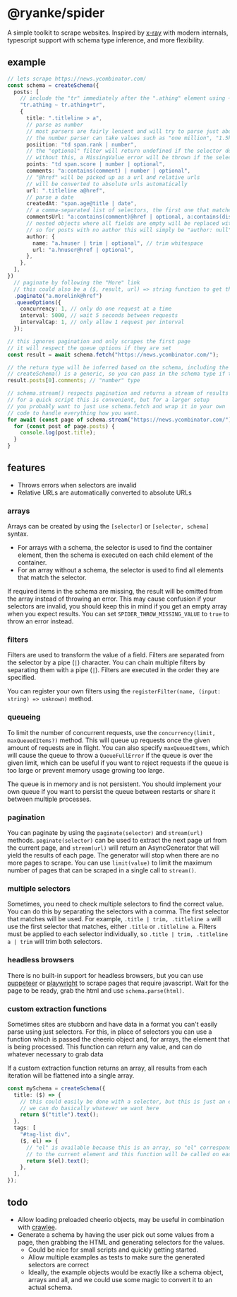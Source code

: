 # @ryanke/spider

A simple toolkit to scrape websites. Inspired by [x-ray](https://github.com/matthewmueller/x-ray#readme) with modern internals, typescript support with schema type inference, and more flexibility.

## example

```ts
// lets scrape https://news.ycombinator.com/
const schema = createSchema({
  posts: [
    // include the "tr" immediately after the ".athing" element using ~
    "tr.athing ~ tr.athing+tr",
    {
      title: ".titleline > a",
      // parse as number
      // most parsers are fairly lenient and will try to parse just about anything
      // the number parser can take values such as "one million", "1.5k", "1000", "10,000 dollars", etc
      posiition: "td span.rank | number",
      // the "optional" filter will return undefined if the selector doesn't match anything
      // without this, a MissingValue error will be thrown if the selector matches nothing
      points: "td span.score | number | optional",
      comments: "a:contains(comment) | number | optional",
      // "@href" will be picked up as a url and relative urls
      // will be converted to absolute urls automatically
      url: ".titleline a@href",
      // parse a date
      createdAt: "span.age@title | date",
      // a comma-separated list of selectors, the first one that matches will be used
      commentsUrl: "a:contains(comment)@href | optional, a:contains(discuss)@href | optional",
      // nested objects where all fields are empty will be replaced with "null",
      // so for posts with no author this will simply be "author: null"
      author: {
        name: "a.hnuser | trim | optional", // trim whitespace
        url: "a.hnuser@href | optional",
      },
    },
  ],
})
  // paginate by following the "More" link
  // this could also be a ($, result, url) => string function to get the next page
  .paginate("a.morelink@href")
  .queueOptions({
    concurrency: 1, // only do one request at a time
    interval: 5000, // wait 5 seconds between requests
    intervalCap: 1, // only allow 1 request per interval
  });

// this ignores pagination and only scrapes the first page
// it will respect the queue options if they are set
const result = await schema.fetch("https://news.ycombinator.com/");

// the return type will be inferred based on the schema, including the types of the fields when using | number.
// createSchema() is a generic, so you can pass in the schema type if the inferred type is insufficient.
result.posts[0].comments; // "number" type

// schema.stream() respects pagination and returns a stream of results
// for a quick script this is convenient, but for a larger setup
// you probably want to just use schema.fetch and wrap it in your own
// code to handle everything how you want.
for await (const page of schema.stream("https://news.ycombinator.com/")) {
  for (const post of page.posts) {
    console.log(post.title);
  }
}
```

## features

- Throws errors when selectors are invalid
- Relative URLs are automatically converted to absolute URLs

### arrays

Arrays can be created by using the `[selector]` or `[selector, schema]` syntax.

- For arrays with a schema, the selector is used to find the container element, then the schema is executed on each child element of the container.
- For an array without a schema, the selector is used to find all elements that match the selector.

If required items in the schema are missing, the result will be omitted from the array instead of throwing an error. This may cause confusion if your selectors are invalid, you should keep this in mind if you get an empty array when you expect results. You can set `SPIDER_THROW_MISSING_VALUE` to `true` to throw an error instead.

### filters

Filters are used to transform the value of a field. Filters are separated from the selector by a pipe (`|`) character. You can chain multiple filters by separating them with a pipe (`|`). Filters are executed in the order they are specified.

You can register your own filters using the `registerFilter(name, (input: string) => unknown)` method.

### queueing

To limit the number of concurrent requests, use the `concurrency(limit, maxQueuedItems?)` method. This will queue up requests once the given amount of requests are in flight. You can also specify `maxQueuedItems`, which will cause the queue to throw a `QueueFullError` if the queue is over the given limit, which can be useful if you want to reject requests if the queue is too large or prevent memory usage growing too large.

The queue is in memory and is not persistent. You should implement your own queue if you want to persist the queue between restarts or share it between multiple processes.

### pagination

You can paginate by using the `paginate(selector)` and `stream(url)` methods. `paginate(selector)` can be used to extract the next page url from the current page, and `stream(url)` will return an AsyncGenerator that will yield the results of each page. The generator will stop when there are no more pages to scrape. You can use `limit(value)` to limit the maximum number of pages that can be scraped in a single call to `stream()`.

### multiple selectors

Sometimes, you need to check multiple selectors to find the correct value. You can do this by separating the selectors with a comma. The first selector that matches will be used. For example, `.title | trim, .titleline a` will use the first selector that matches, either `.title` or `.titleline a`. Filters must be applied to each selector individually, so `.title | trim, .titleline a | trim` will trim both selectors.

### headless browsers

There is no built-in support for headless browsers, but you can use [puppeteer](https://github.com/puppeteer/puppeteer) or [playwright](https://playwright.dev/) to scrape pages that require javascript. Wait for the page to be ready, grab the html and use `schema.parse(html)`.

### custom extraction functions

Sometimes sites are stubborn and have data in a format you can't easily parse using just selectors. For this, in place of selectors you can use a function which is passed the cheerio object and, for arrays, the element that is being processed. This function can return any value, and can do whatever necessary to grab data

If a custom extraction function returns an array, all results from each iteration will be flattened into a single array.

```ts
const mySchema = createSchema({
  title: ($) => {
    // this could easily be done with a selector, but this is just an example
    // we can do basically whatever we want here
    return $("title").text();
  },
  tags: [
    "#tag-list div",
    ($, el) => {
      // "el" is available because this is an array, so "el" corresponds
      // to the current element and this function will be called on each.
      return $(el).text();
    },
  ],
});
```

## todo

- Allow loading preloaded cheerio objects, may be useful in combination with [crawlee](https://crawlee.dev/api/cheerio-crawler).
- Generate a schema by having the user pick out some values from a page, then grabbing the HTML and generating selectors for the values.
  - Could be nice for small scripts and quickly getting started.
  - Allow multiple examples as tests to make sure the generated selectors are correct
  - Ideally, the example objects would be exactly like a schema object, arrays and all, and we could use some magic to convert it to an actual schema.

